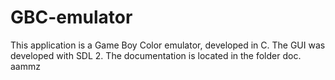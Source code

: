 # GBC-emulator
This application is a Game Boy Color emulator, developed in C.
The GUI was developed with SDL 2.
The documentation is located in the folder doc.
aammz